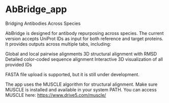 # AbBridge_app
Bridging Antibodies Across Species

AbBridge is designed for antibody repurposing across species. The current version accepts UniProt IDs as input for both reference and target proteins. It provides outputs across multiple tabs, including:

Global and local pairwise alignments
3D structural alignment with RMSD
Detailed color-coded sequence alignment
Interactive 3D visualization of all provided IDs

FASTA file upload is supported, but it is still under development.

The app uses the MUSCLE algorithm for structural alignment. Make sure MUSCLE is installed and available in your system PATH.
You can access MUSCLE here: https://www.drive5.com/muscle/
